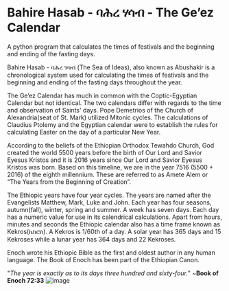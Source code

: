 # Bahire Hasab - ባሕረ ሃሳብ - The Ge’ez Calendar

A python program that calculates the times of festivals and the beginning and ending of the fasting days.

Bahire Hasab - ባሕረ ሃሳብ (The Sea of Ideas), also known as Abushakir is a chronological system used for calculating the times of festivals and the beginning and ending of the fasting days throughout the year.

The Ge’ez Calendar has much in common with the Coptic-Egyptian Calendar but not identical. The two calendars differ with regards to the time and observation of Saints' days. Pope Demetrios of the Church of Alexandria(seat of St. Mark) utilized Mitonic cycles. The calculations of Claudius Ptolemy and the Egyptian calendar were to establish the rules for calculating Easter on the day of a particular New Year.

According to the beliefs of the Ethiopian Orthodox Tewahdo Church, God created the world 5500 years before the birth of Our Lord and Savior Eyesus Kristos and it is 2016 years since Our Lord and Savior Eyesus Kristos was born. Based on this timeline, we are in the year 7516 (5500 + 2016) of the eighth millennium. These are referred to as Amete Alem or “The Years from the Beginning of Creation”.


The Ethiopic years have four year cycles. The years are named after the Evangelists Matthew, Mark, Luke and John. Each year has four seasons, autumn(fall), winter, spring and summer. A week has seven days. Each day has a numeric value for use in its calendrical calculations. Apart from hours, minutes and seconds the Ethiopic calendar also has a time frame known as Kekros(ኬክሮስ). A Kekros is 1/60th of a day. A solar year has 365 days and 15 Kekroses while a lunar year has 364 days and 22 Kekroses. 

Enoch wrote his Ethiopic Bible as the first and oldest author in any human language. The Book of Enoch has been part of the Ethiopian Canon. 

"_The year is exactly as to its days three hundred and sixty-four._"
                                    ~**Book of Enoch 72:33**
![image](https://github.com/tomasSeged/bahre-hasab/assets/93675879/582611e8-6da7-4f78-9125-3f1489b4e9e6)

